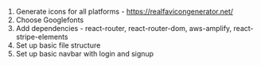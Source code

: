 1. Generate icons for all platforms - https://realfavicongenerator.net/
2. Choose Googlefonts
3. Add dependencies - react-router, react-router-dom, aws-amplify, react-stripe-elements
4. Set up basic file structure
5. Set up basic navbar with login and signup